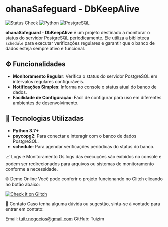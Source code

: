 # ohanaSafeguard - DbKeepAlive

![Status Check](https://img.shields.io/badge/Status-Active-brightgreen) ![Python](https://img.shields.io/badge/Python-3.7%2B-blue) ![PostgreSQL](https://img.shields.io/badge/PostgreSQL-12%2B-316192)

**ohanaSafeguard - DbKeepAlive** é um projeto destinado a monitorar o status do servidor PostgreSQL periodicamente. Ele utiliza a biblioteca `schedule` para executar verificações regulares e garantir que o banco de dados esteja sempre ativo e funcional.

## ⚙️ Funcionalidades

- **Monitoramento Regular**: Verifica o status do servidor PostgreSQL em intervalos regulares configuráveis.
- **Notificações Simples**: Informa no console o status atual do banco de dados.
- **Facilidade de Configuração**: Fácil de configurar para uso em diferentes ambientes de desenvolvimento.

## 🚀 Tecnologias Utilizadas

- **Python 3.7+**
- **psycopg2**: Para conectar e interagir com o banco de dados PostgreSQL.
- **schedule**: Para agendar verificações periódicas do status do banco.


📈 Logs e Monitoramento
Os logs das execuções são exibidos no console e podem ser redirecionados para arquivos ou sistemas de monitoramento conforme a necessidade.

🌐 Demo Online
Você pode conferir o projeto funcionando no Glitch clicando no botão abaixo:

[![Check it on Glitch](https://img.shields.io/badge/Glitch-Open_Project-blueviolet?style=for-the-badge)](https://glitch.com/edit/#!/ohanasafeguarddbstatus)

📧 Contato
Caso tenha alguma dúvida ou sugestão, sinta-se à vontade para entrar em contato:

Email: tuitr.negocios@gmail.com
GitHub: Tuizim
